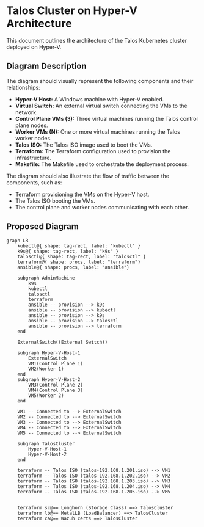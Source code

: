 # Talos Cluster on Hyper-V Architecture

This document outlines the architecture of the Talos Kubernetes cluster deployed on Hyper-V.

## Diagram Description

The diagram should visually represent the following components and their relationships:

*   **Hyper-V Host:** A Windows machine with Hyper-V enabled.
*   **Virtual Switch:** An external virtual switch connecting the VMs to the network.
*   **Control Plane VMs (3):** Three virtual machines running the Talos control plane nodes.
*   **Worker VMs (N):** One or more virtual machines running the Talos worker nodes.
*   **Talos ISO:** The Talos ISO image used to boot the VMs.
*   **Terraform:** The Terraform configuration used to provision the infrastructure.
*   **Makefile:** The Makefile used to orchestrate the deployment process.

The diagram should also illustrate the flow of traffic between the components, such as:

*   Terraform provisioning the VMs on the Hyper-V host.
*   The Talos ISO booting the VMs.
*   The control plane and worker nodes communicating with each other.

## Proposed Diagram

```mermaid
graph LR
    kubectl@{ shape: tag-rect, label: "kubectl" }
    k9s@{ shape: tag-rect, label: "k9s" } 
    talosctl@{ shape: tag-rect, label: "talosctl" }
    terraform@{ shape: procs, label: "terraform"}
    ansible@{ shape: procs, label: "ansible"}
    
    subgraph AdminMachine
        k9s
        kubectl
        talosctl
        terraform
        ansible -- provision --> k9s
        ansible -- provision --> kubectl
        ansible -- provision --> k9s
        ansible -- provision --> talosctl
        ansible -- provision --> terraform
    end
    
    ExternalSwitch((External Switch))

    subgraph Hyper-V-Host-1
        ExternalSwitch
        VM1(Control Plane 1)
        VM2(Worker 1)
    end
    subgraph Hyper-V-Host-2
        VM3(Control Plane 2)
        VM4(Control Plane 3)
        VM5(Worker 2)
    end
    
    VM1 -- Connected to --> ExternalSwitch
    VM2 -- Connected to --> ExternalSwitch
    VM3 -- Connected to --> ExternalSwitch
    VM4 -- Connected to --> ExternalSwitch
    VM5 -- Connected to --> ExternalSwitch
    
    subgraph TalosCluster
        Hyper-V-Host-1
        Hyper-V-Host-2
    end
    
    terraform -- Talos ISO (talos-192.168.1.201.iso) --> VM1
    terraform -- Talos ISO (talos-192.168.1.202.iso) --> VM2
    terraform -- Talos ISO (talos-192.168.1.203.iso) --> VM3
    terraform -- Talos ISO (talos-192.168.1.204.iso) --> VM4
    terraform -- Talos ISO (talos-192.168.1.205.iso) --> VM5


    terraform sc@== Longhorn (Storage Class) ==> TalosCluster
    terraform lb@== MetalLB (LoadBalancer) ==> TalosCluster
    terraform ca@== Wazuh certs ==> TalosCluster
```